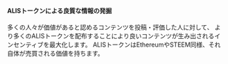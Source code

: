 #### ALISトークンによる良質な情報の発掘
多くの人々が価値があると認めるコンテンツを投稿・評価した人に対して、
より多くのALISトークンを配布することにより良いコンテンツが生み出されるインセンティブを最大化します。
ALISトークンはEthereumやSTEEM同様、それ自体が売買される価値を持ちます。    

